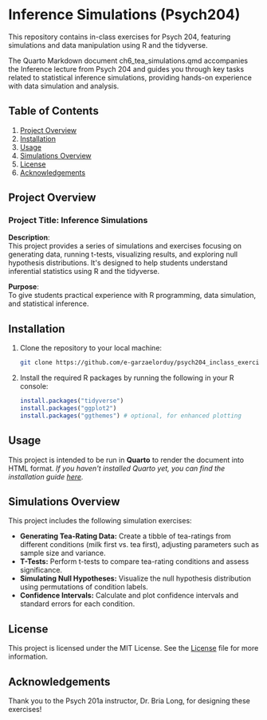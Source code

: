 # Inference Simulations (Psych204)

This repository contains in-class exercises for Psych 204, featuring simulations and data manipulation using R and the tidyverse.

The Quarto Markdown document ch6_tea_simulations.qmd accompanies the Inference lecture from Psych 204 and guides you through key tasks related to statistical inference simulations, providing hands-on experience with data simulation and analysis.

## Table of Contents
1. [Project Overview](#project-overview)
2. [Installation](#installation)
3. [Usage](#usage)
4. [Simulations Overview](#simulations-overview)
5. [License](#license)
6. [Acknowledgements](#acknowledgements)

## Project Overview

### Project Title: Inference Simulations

**Description**:  
This project provides a series of simulations and exercises focusing on generating data, running t-tests, visualizing results, and exploring null hypothesis distributions. It's designed to help students understand inferential statistics using R and the tidyverse.

**Purpose**:  
To give students practical experience with R programming, data simulation, and statistical inference.

## Installation

1. Clone the repository to your local machine:
    ```bash
    git clone https://github.com/e-garzaelorduy/psych204_inclass_exercises.git
    ```
2. Install the required R packages by running the following in your R console:
    ```r
    install.packages("tidyverse")
    install.packages("ggplot2")
    install.packages("ggthemes") # optional, for enhanced plotting
    ```

## Usage

This project is intended to be run in **Quarto** to render the document into HTML format.
_If you haven't installed Quarto yet, you can find the installation guide [here](https://quarto.org/docs/get-started/)._

## Simulations Overview

This project includes the following simulation exercises:
- **Generating Tea-Rating Data:** Create a tibble of tea-ratings from different conditions (milk first vs. tea first), adjusting parameters such as sample size and variance.
- **T-Tests:** Perform t-tests to compare tea-rating conditions and assess significance.
- **Simulating Null Hypotheses:** Visualize the null hypothesis distribution using permutations of condition labels.
- **Confidence Intervals:** Calculate and plot confidence intervals and standard errors for each condition.

## License

This project is licensed under the MIT License. See the [License](https://opensource.org/licenses/MIT) file for more information.

## Acknowledgements

Thank you to the Psych 201a instructor, Dr. Bria Long, for designing these exercises!
 
